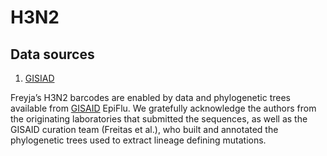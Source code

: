 # H3N2
## Data sources
1. [GISIAD](https://gisaid.org/)

Freyja’s H3N2 barcodes are enabled by data and phylogenetic trees available from [GISAID]( https://gisaid.org/) EpiFlu. We gratefully acknowledge the authors from the originating laboratories that submitted the sequences, as well as the GISAID curation team (Freitas et al.), who built and annotated the phylogenetic trees used to extract lineage defining mutations.
